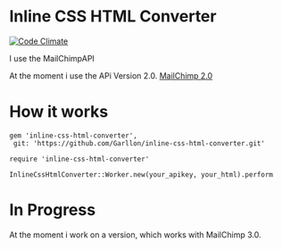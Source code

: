Inline CSS HTML Converter
==
[![Code Climate](https://codeclimate.com/github/Garllon/inline-css-html-converter.png)](https://codeclimate.com/github/Garllon/inline-css-html-converter)

I use the MailChimpAPI

At the moment i use the APi Version 2.0.
[MailChimp 2.0](https://apidocs.mailchimp.com/api/2.0/helper/inline-css.php)

How it works
===

```
gem 'inline-css-html-converter',
 git: 'https://github.com/Garllon/inline-css-html-converter.git'

require 'inline-css-html-converter'
```


```
InlineCssHtmlConverter::Worker.new(your_apikey, your_html).perform
```

In Progress
===
At the moment i work on a version, which works with MailChimp 3.0.
